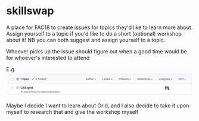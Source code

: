 # skillswap

A place for FAC18 to create issues for topics they'd like to learn more about.  Assign yourself to a topic if you'd like to do a short (optional) workshop about it!  NB you can both suggest and assign yourself to a topic.

Whoever picks up the issue should figure out when a good time would be for whoever's interested to attend

E.g.
![pic](screenshot.png)

Maybe I decide I want to learn about Grid, and I also decide to take it upon myself to research that and give the workshop myself
